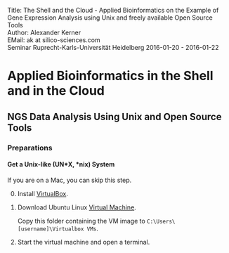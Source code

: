 Title: The Shell and the Cloud - Applied Bioinformatics on the Example of Gene Expression Analysis using Unix and freely available Open Source Tools</br>
Author: Alexander Kerner</br>
EMail: ak at silico-sciences.com</br>
Seminar Ruprecht-Karls-Universität Heidelberg 2016-01-20 - 2016-01-22

# Applied Bioinformatics in the Shell and in the Cloud

## NGS Data Analysis Using Unix and Open Source Tools 

### Preparations

#### Get a Unix-like (UN*X, *nix) System

If you are on a Mac, you can skip this step.

0. Install [VirtualBox](https://www.virtualbox.org/).

0. Download Ubuntu Linux [Virtual Machine](ftp://public:public@silico-sciences.com:/VM).

    Copy this folder containing the VM image to `C:\Users\[username]\Virtualbox VMs`.
    
0. Start the virtual machine and open a terminal.


